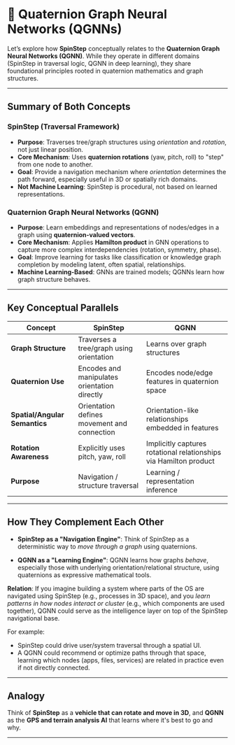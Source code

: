 # 🔷 Quaternion Graph Neural Networks (QGNNs)

Let’s explore how **SpinStep** conceptually relates to the **Quaternion Graph Neural Networks (QGNN)**. While they operate in different domains (SpinStep in traversal logic, QGNN in deep learning), they share foundational principles rooted in quaternion mathematics and graph structures.

---

## Summary of Both Concepts

### **SpinStep** (Traversal Framework)

* **Purpose**: Traverses tree/graph structures using *orientation* and *rotation*, not just linear position.
* **Core Mechanism**: Uses **quaternion rotations** (yaw, pitch, roll) to "step" from one node to another.
* **Goal**: Provide a navigation mechanism where *orientation* determines the path forward, especially useful in 3D or spatially rich domains.
* **Not Machine Learning**: SpinStep is procedural, not based on learned representations.

### **Quaternion Graph Neural Networks (QGNN)**

* **Purpose**: Learn embeddings and representations of nodes/edges in a graph using **quaternion-valued vectors**.
* **Core Mechanism**: Applies **Hamilton product** in GNN operations to capture more complex interdependencies (rotation, symmetry, phase).
* **Goal**: Improve learning for tasks like classification or knowledge graph completion by modeling latent, often spatial, relationships.
* **Machine Learning-Based**: GNNs are trained models; QGNNs learn how graph structure behaves.

---

## Key Conceptual Parallels

| Concept                       | **SpinStep**                                 | **QGNN**                                                          |
| ----------------------------- | -------------------------------------------- | ----------------------------------------------------------------- |
| **Graph Structure**           | Traverses a tree/graph using orientation     | Learns over graph structures                                      |
| **Quaternion Use**            | Encodes and manipulates orientation directly | Encodes node/edge features in quaternion space                    |
| **Spatial/Angular Semantics** | Orientation defines movement and connection  | Orientation-like relationships embedded in features               |
| **Rotation Awareness**        | Explicitly uses pitch, yaw, roll             | Implicitly captures rotational relationships via Hamilton product |
| **Purpose**                   | Navigation / structure traversal             | Learning / representation inference                               |

---

## How They Complement Each Other

* **SpinStep as a "Navigation Engine"**: Think of SpinStep as a deterministic way to *move through a graph* using quaternions.

* **QGNN as a "Learning Engine"**: QGNN learns how graphs *behave*, especially those with underlying orientation/relational structure, using quaternions as expressive mathematical tools.

**Relation**:
If you imagine building a system where parts of the OS are navigated using SpinStep (e.g., processes in 3D space), and you *learn patterns in how nodes interact or cluster* (e.g., which components are used together), QGNN could serve as the intelligence layer on top of the SpinStep navigational base.

For example:

* SpinStep could drive user/system traversal through a spatial UI.
* A QGNN could recommend or optimize paths through that space, learning which nodes (apps, files, services) are related in practice even if not directly connected.

---

## Analogy

Think of **SpinStep** as a **vehicle that can rotate and move in 3D**, and **QGNN** as the **GPS and terrain analysis AI** that learns where it's best to go and why.

---

